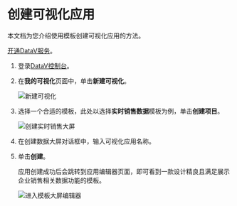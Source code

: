 # 创建可视化应用

本文档为您介绍使用模板创建可视化应用的方法。

[开通DataV服务](/cn.zh-CN/快速入门/开通DataV服务.md)。

1.  登录[DataV控制台](https://datav.aliyun.com/)。

2.  在**我的可视化**页面中，单击**新建可视化**。

    ![新建可视化](https://static-aliyun-doc.oss-cn-hangzhou.aliyuncs.com/assets/img/zh-CN/2092333951/p10314.png)

3.  选择一个合适的模板，此处以选择**实时销售数据**模板为例，单击**创建项目**。

    ![创建实时销售大屏](https://static-aliyun-doc.oss-cn-hangzhou.aliyuncs.com/assets/img/zh-CN/4095309951/p10315.png)

4.  在创建数据大屏对话框中，输入可视化应用名称。

5.  单击**创建**。

    应用创建成功后会跳转到应用编辑器页面，即可看到一款设计精良且满足展示企业销售相关数据功能的模板。

    ![进入模板大屏编辑器](https://static-aliyun-doc.oss-cn-hangzhou.aliyuncs.com/assets/img/zh-CN/5949922061/p10316.png)



